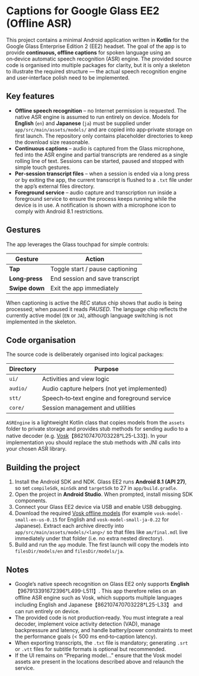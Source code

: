 # Captions for Google Glass EE2 (Offline ASR)

This project contains a minimal Android application written in **Kotlin** for the
Google Glass Enterprise Edition 2 (EE2) headset.  The goal of the app is to
provide **continuous, offline captions** for spoken language using an on‑device
automatic speech recognition (ASR) engine.  The provided source code is
organised into multiple packages for clarity, but it is only a skeleton to
illustrate the required structure — the actual speech recognition engine and
user‑interface polish need to be implemented.

## Key features

* **Offline speech recognition** – no Internet permission is requested.  The
  native ASR engine is assumed to run entirely on device.  Models for
  **English** (`en`) and **Japanese** (`ja`) must be supplied under
  `app/src/main/assets/models/` and are copied into app‑private storage on
  first launch.  The repository only contains placeholder directories to keep
  the download size reasonable.
* **Continuous captions** – audio is captured from the Glass microphone, fed
  into the ASR engine and partial transcripts are rendered as a single
  rolling line of text.  Sessions can be started, paused and stopped with
  simple touch gestures.
* **Per‑session transcript files** – when a session is ended via a long press
  or by exiting the app, the current transcript is flushed to a `.txt` file
  under the app’s external files directory.
* **Foreground service** – audio capture and transcription run inside a
  foreground service to ensure the process keeps running while the device is in
  use.  A notification is shown with a microphone icon to comply with
  Android 8.1 restrictions.

## Gestures

The app leverages the Glass touchpad for simple controls:

| Gesture     | Action                        |
|------------|--------------------------------|
| **Tap**    | Toggle start / pause captioning |
| **Long‑press** | End session and save transcript |
| **Swipe down** | Exit the app immediately |

When captioning is active the *REC* status chip shows that audio is being
processed; when paused it reads *PAUSED*.  The language chip reflects the
currently active model (`EN` or `JA`), although language switching is not
implemented in the skeleton.

## Code organisation

The source code is deliberately organised into logical packages:

| Directory                            | Purpose |
|--------------------------------------|---------|
| `ui/`                                | Activities and view logic |
| `audio/`                             | Audio capture helpers (not yet implemented) |
| `stt/`                               | Speech‑to‑text engine and foreground service |
| `core/`                              | Session management and utilities |

`ASREngine` is a lightweight Kotlin class that copies models from the `assets`
folder to private storage and provides stub methods for sending audio to a
native decoder (e.g. [Vosk](https://alphacephei.com/vosk/)【862107470703228†L25-L33】).  In
your implementation you should replace the stub methods with JNI calls into
your chosen ASR library.

## Building the project

1. Install the Android SDK and NDK.  Glass EE2 runs **Android 8.1 (API 27)**,
   so set `compileSdk`, `minSdk` and `targetSdk` to 27 in `app/build.gradle`.
2. Open the project in **Android Studio**.  When prompted, install missing
   SDK components.
3. Connect your Glass EE2 device via USB and enable USB debugging.
4. Download the required [Vosk offline models](https://alphacephei.com/vosk/models)
   (for example `vosk-model-small-en-us-0.15` for English and
   `vosk-model-small-ja-0.22` for Japanese).  Extract each archive directly
   into `app/src/main/assets/models/<lang>/` so that files like `am/final.mdl`
   live immediately under that folder (i.e. no extra nested directory).
5. Build and run the `app` module.  The first launch will copy the models into
   `filesDir/models/en` and `filesDir/models/ja`.

## Notes

* Google’s native speech recognition on Glass EE2 only supports **English**【967913391672396†L499-L511】.  This app
  therefore relies on an offline ASR engine such as Vosk, which supports
  multiple languages including English and Japanese【862107470703228†L25-L33】 and can run entirely on
  device.
* The provided code is not production‑ready.  You must integrate a real
  decoder, implement voice activity detection (VAD), manage backpressure and
  latency, and handle battery/power constraints to meet the performance goals
  (< 500 ms end‑to‑caption latency).
* When exporting transcripts, the `.txt` file is mandatory; generating `.srt`
  or `.vtt` files for subtitle formats is optional but recommended.
* If the UI remains on “Preparing model…” ensure that the Vosk model assets are
  present in the locations described above and relaunch the service.

